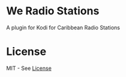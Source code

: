 # We Radio Stations

A plugin for Kodi for Caribbean Radio Stations

# License

MIT - See [License](LICENSE.md)
